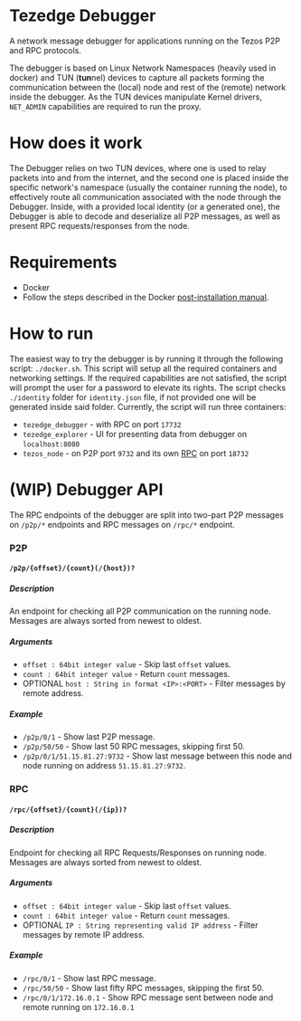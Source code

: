 Tezedge Debugger
================
A network message debugger for applications running on the Tezos P2P and RPC protocols.

The debugger is based on Linux Network Namespaces (heavily used in docker) and TUN  (**tun**nel) devices to capture 
all packets forming the communication between the (local) node and rest of the (remote) network inside the debugger. 
As the TUN devices manipulate Kernel drivers, `NET_ADMIN` capabilities are required to run the proxy.

How does it work
================
The Debugger relies on two TUN devices, where one is used to relay packets into and from the internet, and the second one is
placed inside the specific network's namespace (usually the container running the node), to effectively route all communication 
associated with the node through the Debugger. Inside, with a provided local identity (or a generated one), the Debugger is able to decode and deserialize all P2P messages, as well as present RPC requests/responses from the node.

Requirements
============
* Docker
* Follow the steps described in the Docker [post-installation manual](https://docs.docker.com/engine/install/linux-postinstall/). 

How to run
==========
The easiest way to try the debugger is by running it through the following script: `./docker.sh`. This script will setup
all the required containers and networking settings. If the required capabilities are not satisfied, the script will prompt the user
for a password to elevate its rights. The script checks `./identity` folder for `identity.json` file, if not provided one will be
generated inside said folder. Currently, the script will run three containers:
* `tezedge_debugger` - with RPC on port `17732`
* `tezedge_explorer` - UI for presenting data from debugger on `localhost:8080`
* `tezos_node` - on P2P port `9732` and its own [RPC](https://tezos.gitlab.io/api/rpc.html) on port `18732`

(WIP) Debugger API
==================
The RPC endpoints of the debugger are split into two-part P2P messages on `/p2p/*` endpoints and RPC messages on `/rpc/*` endpoint.
### P2P
#### `/p2p/{offset}/{count}(/{host})?`
##### Description
An endpoint for checking all P2P communication on the running node. 
Messages are always sorted from newest to oldest.
##### Arguments
* `offset : 64bit integer value` - Skip last `offset` values.
* `count : 64bit integer value` - Return `count` messages.
* OPTIONAL `host : String in format <IP>:<PORT>` - Filter messages by remote address.
##### Example
* `/p2p/0/1` - Show last P2P message.
* `/p2p/50/50` - Show last 50 RPC messages, skipping first 50.
* `/p2p/0/1/51.15.81.27:9732` - Show last message between this node and node running on address `51.15.81.27:9732`.

### RPC
#### `/rpc/{offset}/{count}(/{ip})?`
##### Description
Endpoint for checking all RPC Requests/Responses on running node.
Messages are always sorted from newest to oldest.
##### Arguments
* `offset : 64bit integer value` - Skip last `offset` values.
* `count : 64bit integer value` - Return `count` messages.
* OPTIONAL `IP : String representing valid IP address` - Filter messages by remote IP address.
##### Example
* `/rpc/0/1` - Show last RPC message.
* `/rpc/50/50` - Show last fifty RPC messages, skipping the first 50.
* `/rpc/0/1/172.16.0.1` - Show RPC message sent between node and remote running on `172.16.0.1`
